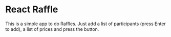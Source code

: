 # React Raffle

This is a simple app to do Raffles. Just add a list of participants (press Enter to add), a list of prices and press the button.
